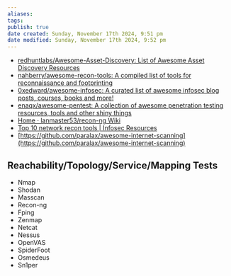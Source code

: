 ```yaml
---
aliases: 
tags: 
publish: true
date created: Sunday, November 17th 2024, 9:51 pm
date modified: Sunday, November 17th 2024, 9:52 pm
---
```


- [redhuntlabs/Awesome-Asset-Discovery: List of Awesome Asset Discovery Resources](https://github.com/redhuntlabs/Awesome-Asset-Discovery#network--port-scanning)
- [nahberry/awesome-recon-tools: A compiled list of tools for reconnaissance and footprinting](https://github.com/nahberry/awesome-recon-tools)
- [0xedward/awesome-infosec: A curated list of awesome infosec blog posts, courses, books and more!](https://github.com/0xedward/awesome-infosec#recon)
- [enaqx/awesome-pentest: A collection of awesome penetration testing resources, tools and other shiny things](https://github.com/enaqx/awesome-pentest#network-reconnaissance-tools)
- [Home · lanmaster53/recon-ng Wiki](https://github.com/lanmaster53/recon-ng/wiki)
- [Top 10 network recon tools | Infosec Resources](https://resources.infosecinstitute.com/topic/top-10-network-recon-tools/)
- [https://github.com/paralax/awesome-internet-scanning](https://github.com/paralax/awesome-internet-scanning)

## Reachability/Topology/Service/Mapping Tests

- Nmap
- Shodan
- Masscan
- Recon-ng
- Fping
- Zenmap
- Netcat
- Nessus
- OpenVAS
- SpiderFoot
- Osmedeus
- Sn1per